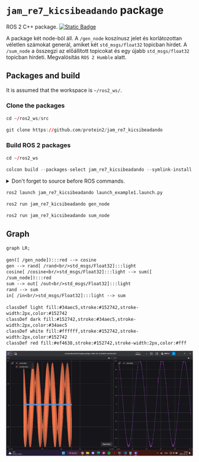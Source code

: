 # `jam_re7_kicsibeadando` package
ROS 2 C++ package.  [![Static Badge](https://img.shields.io/badge/ROS_2-Humble-34aec5)](https://docs.ros.org/en/humble/)

A package két node-ból áll. A `/gen_node` koszínusz jelet és korlátozottan véletlen számokat generál, amiket két `std_msgs/float32` topicban hirdet. A `/sum_node` a összegzi az előállított topicokat és egy újabb `std_msgs/float32` topicban hirdeti. Megvalósítás `ROS 2 Humble` alatt.
## Packages and build

It is assumed that the workspace is `~/ros2_ws/`.


### Clone the packages
``` r
cd ~/ros2_ws/src
```
``` r
git clone https://github.com/protein2/jam_re7_kicsibeadando
```

### Build ROS 2 packages
``` r
cd ~/ros2_ws
```
``` r
colcon build --packages-select jam_re7_kicsibeadando --symlink-install
```

<details>
<summary> Don't forget to source before ROS commands.</summary>

``` bash
source ~/ros2_ws/install/setup.bash
```
</details>

``` r
ros2 launch jam_re7_kicsibeadando launch_example1.launch.py
```
``` r
ros2 run jam_re7_kicsibeadando gen_node 
```

``` r
ros2 run jam_re7_kicsibeadando sum_node 
```

## Graph

``` mermaid
graph LR;

gen([ /gen_node]):::red --> cosine
gen --> rand[ /rand<br/>std_msgs/Float32]:::light 
cosine[ /cosine<br/>std_msgs/Float32]:::light --> sum([ /sum_node]):::red
sum --> out[ /out<br/>std_msgs/Float32]:::light 
rand --> sum
in[ /in<br/>std_msgs/Float32]:::light --> sum

classDef light fill:#34aec5,stroke:#152742,stroke-width:2px,color:#152742  
classDef dark fill:#152742,stroke:#34aec5,stroke-width:2px,color:#34aec5
classDef white fill:#ffffff,stroke:#152742,stroke-width:2px,color:#152742
classDef red fill:#ef4638,stroke:#152742,stroke-width:2px,color:#fff
```

![](img/ajr_foxglove_image.png)